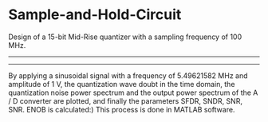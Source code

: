 # Sample-and-Hold-Circuit
Design of a 15-bit Mid-Rise quantizer with a sampling frequency of 100 MHz.
______________
___
By applying a sinusoidal signal with a frequency of 5.49621582 MHz and amplitude of 1 V, the quantization wave doubt in the time domain, the quantization noise power spectrum and the output power spectrum of the A / D converter are plotted, and finally the parameters SFDR, SNDR, SNR, SNR. ENOB is calculated:) This process is done in MATLAB software.
